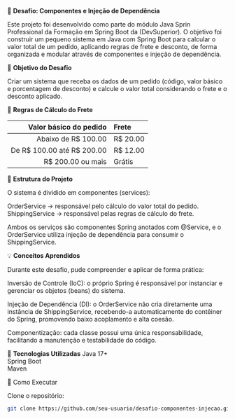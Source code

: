 🧩 **Desafio: Componentes e Injeção de Dependência**

Este projeto foi desenvolvido como parte do módulo Java Sprin Professional da Formação em Spring Boot da (DevSuperior).
O objetivo foi construir um pequeno sistema em Java com Spring Boot para calcular o valor total de um pedido, aplicando regras de frete e desconto, de forma organizada e modular através de componentes e injeção de dependência.


🚀 **Objetivo do Desafio**

Criar um sistema que receba os dados de um pedido (código, valor básico e porcentagem de desconto) e calcule o valor total considerando o frete e o desconto aplicado.

🧮 **Regras de Cálculo do Frete**

|     Valor básico do pedido | Frete    |
| -------------------------: | :------- |
|        Abaixo de R$ 100.00 | R$ 20.00 |
| De R$ 100.00 até R$ 200.00 | R$ 12.00 |
|          R$ 200.00 ou mais | Grátis   |

🧱 **Estrutura do Projeto**

O sistema é dividido em componentes (services):

OrderService → responsável pelo cálculo do valor total do pedido.
ShippingService → responsável pelas regras de cálculo do frete.

Ambos os serviços são componentes Spring anotados com @Service, e o OrderService utiliza injeção de dependência para consumir o ShippingService.

💡 **Conceitos Aprendidos**

Durante este desafio, pude compreender e aplicar de forma prática:

Inversão de Controle (IoC): o próprio Spring é responsável por instanciar e gerenciar os objetos (beans) do sistema. <br>

Injeção de Dependência (DI): o OrderService não cria diretamente uma instância de ShippingService, recebendo-a automaticamente do contêiner do Spring, promovendo baixo acoplamento e alta coesão. <br>

Componentização: cada classe possui uma única responsabilidade, facilitando a manutenção e testabilidade do código. <br>

🧰 **Tecnologias Utilizadas**
Java 17+ <br>
Spring Boot <br>
Maven <br>

🧪 Como Executar

Clone o repositório:
```bash
git clone https://github.com/seu-usuario/desafio-componentes-injecao.git
```
